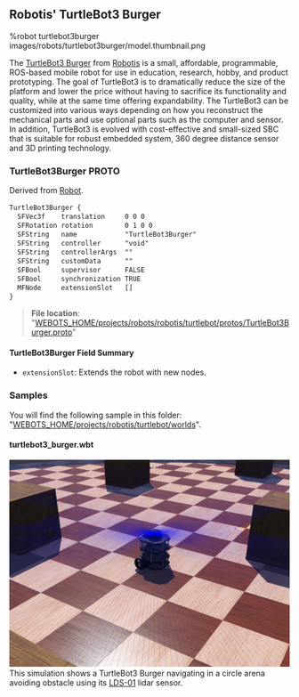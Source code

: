 ## Robotis' TurtleBot3 Burger

%robot turtlebot3burger images/robots/turtlebot3burger/model.thumbnail.png

The [TurtleBot3 Burger](http://emanual.robotis.com/docs/en/platform/turtlebot3/specifications/) from [Robotis](http://www.robotis.us/) is a small, affordable, programmable, ROS-based mobile robot for use in education, research, hobby, and product prototyping.
The goal of TurtleBot3 is to dramatically reduce the size of the platform and lower the price without having to sacrifice its functionality and quality, while at the same time offering expandability.
The TurtleBot3 can be customized into various ways depending on how you reconstruct the mechanical parts and use optional parts such as the computer and sensor.
In addition, TurtleBot3 is evolved with cost-effective and small-sized SBC that is suitable for robust embedded system, 360 degree distance sensor and 3D printing technology.

### TurtleBot3Burger PROTO

Derived from [Robot](../reference/robot.md).

```
TurtleBot3Burger {
  SFVec3f    translation     0 0 0
  SFRotation rotation        0 1 0 0
  SFString   name            "TurtleBot3Burger"
  SFString   controller      "void"
  SFString   controllerArgs  ""
  SFString   customData      ""
  SFBool     supervisor      FALSE
  SFBool     synchronization TRUE
  MFNode     extensionSlot   []
}
```

> **File location**: "[WEBOTS\_HOME/projects/robots/robotis/turtlebot/protos/TurtleBot3Burger.proto](https://github.com/cyberbotics/webots/tree/master/projects/robots/robotis/turtlebot/protos/TurtleBot3Burger.proto)"

#### TurtleBot3Burger Field Summary

- `extensionSlot`: Extends the robot with new nodes.

### Samples

You will find the following sample in this folder: "[WEBOTS\_HOME/projects/robotis/turtlebot/worlds](https://github.com/cyberbotics/webots/tree/master/projects/robots/robotis/turtlebot/worlds)".

#### turtlebot3\_burger.wbt

![turtlebot3\_burger.wbt.jpg](images/robots/turtlebot3burger/turtlebot3_burger.wbt.jpg) This simulation shows a TurtleBot3 Burger navigating in a circle arena avoiding obstacle using its [LDS-01](lidar-sensors.md#robotis-lds-01) lidar sensor.
